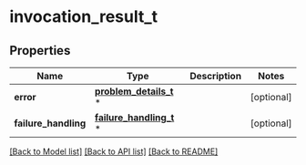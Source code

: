# invocation_result_t

## Properties
Name | Type | Description | Notes
------------ | ------------- | ------------- | -------------
**error** | [**problem_details_t**](problem_details.md) \* |  | [optional] 
**failure_handling** | [**failure_handling_t**](failure_handling.md) \* |  | [optional] 

[[Back to Model list]](../README.md#documentation-for-models) [[Back to API list]](../README.md#documentation-for-api-endpoints) [[Back to README]](../README.md)


